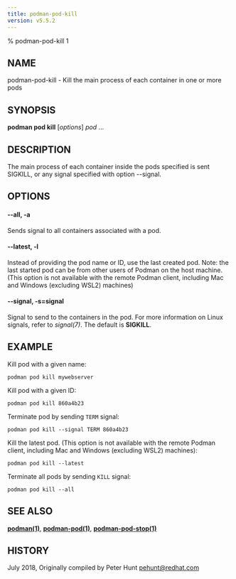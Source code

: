 ```yaml
---
title: podman-pod-kill
version: v5.5.2
---
```


% podman-pod-kill 1

## NAME
podman\-pod\-kill - Kill the main process of each container in one or more pods

## SYNOPSIS
**podman pod kill** [*options*] *pod* ...

## DESCRIPTION
The main process of each container inside the pods specified is sent SIGKILL, or any signal specified with option --signal.

## OPTIONS
#### **--all**, **-a**

Sends signal to all containers associated with a pod.


[//]: # (BEGIN included file options/latest.md)
#### **--latest**, **-l**

Instead of providing the pod name or ID, use the last created pod.
Note: the last started pod can be from other users of Podman on the host machine.
(This option is not available with the remote Podman client, including Mac and Windows
(excluding WSL2) machines)

[//]: # (END   included file options/latest.md)


[//]: # (BEGIN included file options/signal.md)
#### **--signal**, **-s**=**signal**

Signal to send to the containers in the pod. For more information on Linux signals, refer to *signal(7)*.
The default is **SIGKILL**.

[//]: # (END   included file options/signal.md)

## EXAMPLE

Kill pod with a given name:
```
podman pod kill mywebserver
```

Kill pod with a given ID:
```
podman pod kill 860a4b23
```

Terminate pod by sending `TERM` signal:
```
podman pod kill --signal TERM 860a4b23
```

Kill the latest pod. (This option is not available with the remote Podman client, including Mac and Windows (excluding WSL2) machines):
```
podman pod kill --latest
```

Terminate all pods by sending `KILL` signal:
```
podman pod kill --all
```

## SEE ALSO
**[podman(1)](podman.1.md)**, **[podman-pod(1)](podman-pod.1.md)**, **[podman-pod-stop(1)](podman-pod-stop.1.md)**

## HISTORY
July 2018, Originally compiled by Peter Hunt <pehunt@redhat.com>

